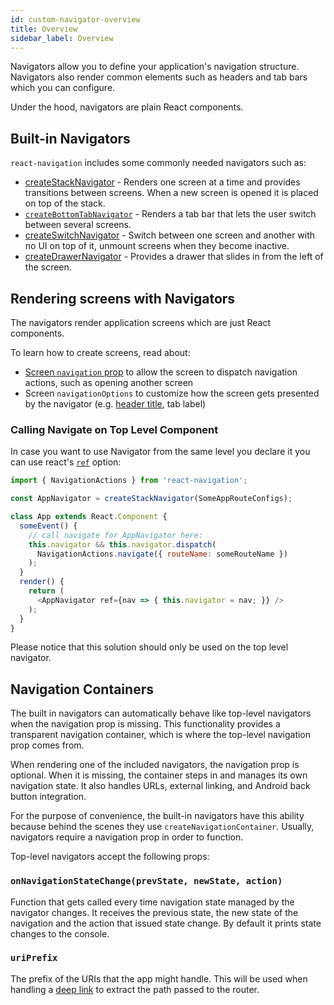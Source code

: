 ```yaml
---
id: custom-navigator-overview
title: Overview
sidebar_label: Overview
---
```


Navigators allow you to define your application's navigation structure. Navigators also render common elements such as headers and tab bars which you can configure.

Under the hood, navigators are plain React components.

## Built-in Navigators

`react-navigation` includes some commonly needed navigators such as:

- [createStackNavigator](stack-navigator.md) - Renders one screen at a time and provides transitions between screens. When a new screen is opened it is placed on top of the stack.
- [`createBottomTabNavigator`](bottom-tab-navigator.md) - Renders a tab bar that lets the user switch between several screens.
- [createSwitchNavigator](switch-navigator.md) - Switch between one screen and another with no UI on top of it, unmount screens when they become inactive.
- [createDrawerNavigator](drawer-navigator.md) - Provides a drawer that slides in from the left of the screen.

## Rendering screens with Navigators

The navigators render application screens which are just React components.

To learn how to create screens, read about:
- [Screen `navigation` prop](navigation-prop.md) to allow the screen to dispatch navigation actions, such as opening another screen
- Screen `navigationOptions` to customize how the screen gets presented by the navigator (e.g. [header title](stack-navigator.md#navigationoptions-used-by-stacknavigator), tab label)

### Calling Navigate on Top Level Component

In case you want to use Navigator from the same level you declare it you can use react's [`ref`](https://facebook.github.io/react/docs/refs-and-the-dom.html#the-ref-callback-attribute) option:
```js
import { NavigationActions } from 'react-navigation';

const AppNavigator = createStackNavigator(SomeAppRouteConfigs);

class App extends React.Component {
  someEvent() {
    // call navigate for AppNavigator here:
    this.navigator && this.navigator.dispatch(
      NavigationActions.navigate({ routeName: someRouteName })
    );
  }
  render() {
    return (
      <AppNavigator ref={nav => { this.navigator = nav; }} />
    );
  }
}
```
Please notice that this solution should only be used on the top level navigator.

## Navigation Containers

The built in navigators can automatically behave like top-level navigators when the navigation prop is missing. This functionality provides a transparent navigation container, which is where the top-level navigation prop comes from.

When rendering one of the included navigators, the navigation prop is optional. When it is missing, the container steps in and manages its own navigation state. It also handles URLs, external linking, and Android back button integration.

For the purpose of convenience, the built-in navigators have this ability because behind the scenes they use `createNavigationContainer`. Usually, navigators require a navigation prop in order to function.

Top-level navigators accept the following props:

### `onNavigationStateChange(prevState, newState, action)`

Function that gets called every time navigation state managed by the navigator changes. It receives the previous state, the new state of the navigation and the action that issued state change. By default it prints state changes to the console.

### `uriPrefix`

The prefix of the URIs that the app might handle. This will be used when handling a [deep link](deep-linking.md) to extract the path passed to the router.
